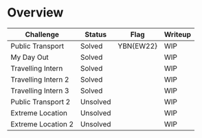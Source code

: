 # Overview

| Challenge  | Status | Flag | Writeup
| ------------- | ------------- |---------| -----|
| Public Transport | Solved  | YBN{EW22}   |  WIP  |
| My Day Out  | Solved |    | WIP  |
| Travelling Intern | Solved |      |  WIP  |
| Travelling Intern 2 | Solved |      |  WIP  |
| Travelling Intern 3 | Solved |      |  WIP  |
| Public Transport 2 | Unsolved |      |  WIP  |
| Extreme Location | Unsolved |      |  WIP  |
| Extreme Location 2 | Unsolved |      |  WIP  |

